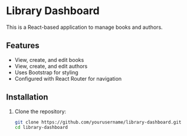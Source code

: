 # Library Dashboard

This is a React-based application to manage books and authors.

## Features

- View, create, and edit books
- View, create, and edit authors
- Uses Bootstrap for styling
- Configured with React Router for navigation

## Installation

1. Clone the repository:
   ```sh
   git clone https://github.com/yourusername/library-dashboard.git
   cd library-dashboard

